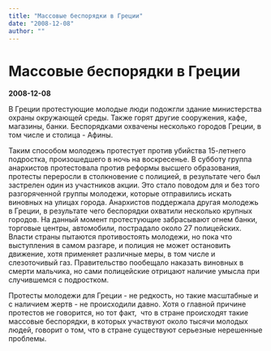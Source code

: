 ```yaml
---
title: "Массовые беспорядки в Греции"
date: "2008-12-08"
author: ""
---
```


# Массовые беспорядки в Греции

**2008-12-08** 

В Греции протестующие молодые люди подожгли здание министерства охраны окружающей среды. Также горят другие сооружения, кафе, магазины, банки. Беспорядками охвачены несколько городов Греции, в том числе и столица - Афины.

Таким способом молодежь протестует против убийства 15-летнего подростка, произошедшего в ночь на воскресенье. В субботу группа анархистов протестовала против реформы высшего образования, протесты переросли в столкновение с полицией, в результате чего был застрелен один из участников акции. Это стало поводом для и без того разгоряченной группы молодежи, которые отправились искать виновных на улицах города. Анархистов поддержала другая молодежь в Греции, в результате чего беспорядки охватили несколько крупных городов. На данный момент протестующие забрасывают огнем банки, торговые центры, автомобили, пострадало около 27 полицейских. Власти страны пытаются противостоять молодежи, но пока что выступления в самом разгаре, и полиция не может остановить движение, хотя применяет различные меры, в том числе и слезоточивый газ. Правительство пообещало наказать виновных в смерти мальчика, но сами полицейские отрицают наличие умысла при случившемся с подростком.

Протесты молодежи для Греции - не редкость, но такие масштабные и с наличием жертв - не происходили давно. Хотя о главной причине протестов не говорится, но тот факт,  что в стране происходят такие массовые беспорядки, в которых участвуют около тысячи молодых людей, говорит о том, что в стране существуют серьезные нерешенные проблемы.
